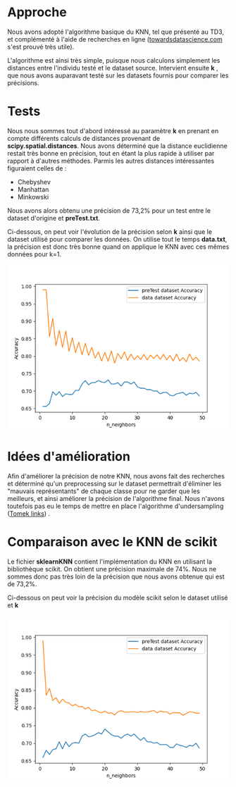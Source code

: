 # Approche

Nous avons adopté l'algorithme basique du KNN, tel que présenté au TD3, et complémenté à l'aide de recherches en ligne ([towardsdatascience.com](https://towardsdatascience.com/) s'est prouvé très utile).

L'algorithme est ainsi très simple, puisque nous calculons simplement les distances entre l'individu testé et le dataset source. Intervient ensuite **k** , que nous avons auparavant testé sur les datasets fournis pour comparer les précisions.

# Tests

Nous nous sommes tout d'abord intéressé au paramètre **k** en prenant en compte différents calculs de distances provenant de **scipy.spatial.distances**. Nous avons déterminé que la distance euclidienne restait très bonne en précision, tout en étant la plus rapide à utiliser par rapport à d'autres méthodes.
Parmis les autres distances intéressantes figuraient celles de : 
- Chebyshev
- Manhattan
- Minkowski

Nous avons alors obtenu une précision de 73,2% pour un test entre le dataset d'origine et **preTest.txt**.

Ci-dessous, on peut voir l'évolution de la précision selon **k** ainsi que le dataset utilisé pour comparer les données. On utilise tout le temps **data.txt**, la précision est donc très bonne quand on applique le KNN avec ces mêmes données pour k=1.

![No image](https://github.com/Pierrotpsy/KNN/blob/main/data/knn.png)

# Idées d'amélioration

Afin d'améliorer la précision de notre KNN, nous avons fait des recherches et déterminé qu'un preprocessing sur le dataset permettrait d'éliminer les "mauvais représentants" de chaque classe pour ne garder que les meilleurs, et ainsi améliorer la précision de l'algorithme final.
Nous n'avons toutefois pas eu le temps de mettre en place l'algorithme d'undersampling ([Tomek links](https://towardsdatascience.com/imbalanced-classification-in-python-smote-tomek-links-method-6e48dfe69bbc)) .

# Comparaison avec le KNN de scikit

Le fichier **sklearnKNN** contient l'implémentation du KNN en utilisant la bibliothèque scikit. On obtient une précision maximale de 74%. Nous ne sommes donc pas très loin de la précision que nous avons obtenue qui est de 73,2%.

Ci-dessous on peut voir la précision du modèle scikit selon le dataset utilisé et **k**

![No image](https://github.com/Pierrotpsy/KNN/blob/main/data/sklearnKNN.png)
